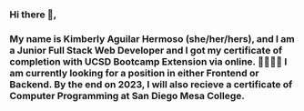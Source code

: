 ### Hi there 👋,

### My name is Kimberly Aguilar Hermoso (she/her/hers), and I am a Junior Full Stack Web Developer and I got my certificate of completion with UCSD Bootcamp Extension via online. ​👨‍💻​👩‍💻​ I am currently looking for a position in either Frontend or Backend. By the end on 2023, I will also recieve a certificate of Computer Programming at San Diego Mesa College.


